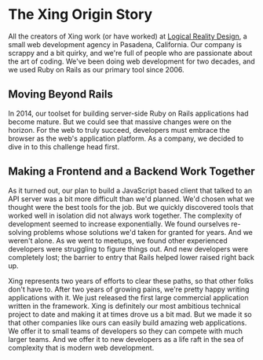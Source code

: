 # The Xing Origin Story

All the creators of Xing work (or have worked) at [Logical Reality Design](https://LRDesign.com), a small web development agency in Pasadena, California. Our company is scrappy and a bit quirky, and we're full of people who are passionate about the art of coding. We've been doing web development for two decades, and we used Ruby on Rails as our primary tool since 2006. 

## Moving Beyond Rails

In 2014, our toolset for building server-side Ruby on Rails applications had become mature. But we could see that massive changes were on the horizon. For the web to truly succeed, developers must embrace the browser as the web's application platform. As a company, we decided to dive in to this challenge head first.

## Making a Frontend and a Backend Work Together

As it turned out, our plan to build a JavaScript based client that talked to an API server was a bit more difficult than we'd planned. We'd chosen what we thought were the best tools for the job. But we quickly discovered tools that worked well in isolation did not always work together. The complexity of development seemed to increase exponentially. We found ourselves re-solving problems whose solutions we'd taken for granted for years. And we weren't alone. As we went to meetups, we found other experienced developers were struggling to figure things out. And new developers were completely lost; the barrier to entry that Rails helped lower raised right back up.

Xing represents two years of efforts to clear these paths, so that other folks don't have to. After two years of growing pains, we're pretty happy writing applications with it. We just released the first large commercial application written in the framework. Xing is definitely our most ambitious technical project to date and making it at times drove us a bit mad. But we made it so that other companies like ours can easily build amazing web applications. We offer it to small teams of developers so they can compete with much larger teams. And we offer it to new developers as a life raft in the sea of complexity that is modern web development.

